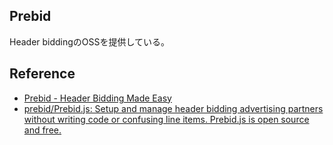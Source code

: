 ---
---

## Prebid
Header biddingのOSSを提供している。

## Reference
* [Prebid - Header Bidding Made Easy](http://prebid.org/)
* [prebid/Prebid.js: Setup and manage header bidding advertising partners without writing code or confusing line items. Prebid.js is open source and free.](https://github.com/prebid/Prebid.js)

